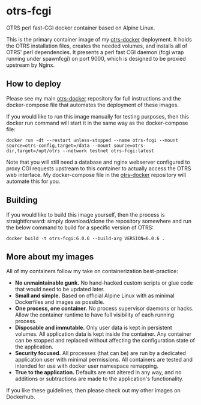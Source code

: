 # otrs-fcgi
OTRS perl fast-CGI docker container based on Alpine Linux.

This is the primary container image of my [otrs-docker][1] deployment. It holds the OTRS installation files, creates the needed volumes, and installs all of OTRS' perl dependencies. It presents a perl fast CGI daemon (fcgi wrap running under spawnfcgi) on port 9000, which is designed to be proxied upstream by Nginx.

## How to deploy

Please see my main [otrs-docker][1] repository for full instructions and the docker-compose file that automates the deployment of these images.

If you would like to run this image manually for testing purposes, then this docker run command will start it in the same way as the docker-compose file:
```
docker run -dt --restart unless-stopped --name otrs-fcgi --mount source=otrs-config,target=/data --mount source=otrs-dir,target=/opt/otrs --network testnet otrs-fcgi:latest
```
Note that you will still need a database and nginx webserver configured to proxy CGI requests upstream to this container to actually access the OTRS web interface. My docker-compose file in the [otrs-docker][1] repository will automate this for you.

## Building

If you would like to build this image yourself, then the process is straightforward: simply download/clone the repository somewhere and run the below command to build for a specific version of OTRS:
```
docker build -t otrs-fcgi:6.0.6 --build-arg VERSION=6.0.6 .
```

## More about my images

All of my containers follow my take on containerization best-practice:

 * __No unmaintainable gunk.__ No hand-hacked custom scripts or glue code that would need to be updated later.
 * __Small and simple.__ Based on official Alpine Linux with as minimal Dockerfiles and images as possible.
 * __One process, one container.__ No process supervisor daemons or hacks. Allow the container runtime to have full visibility of each running process.
 * __Disposable and immutable.__ Only user data is kept in persistent volumes. All application data is kept inside the container. Any container can be stopped and replaced without affecting the configuration state of the application.
 * __Security focused.__ All processes (that can be) are run by a dedicated application user with minimal permissions. All containers are tested and intended for use with docker user namespace remapping.
 * __True to the application.__ Defaults are not altered in any way, and no additions or subtractions are made to the application's functionality.

If you like these guidelines, then please check out my other images on Dockerhub.

[1]: https://github.com/snw35/otrs-docker
